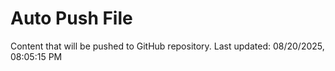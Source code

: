 # Auto Push File

Content that will be pushed to GitHub repository.
Last updated: 08/20/2025, 08:05:15 PM